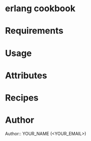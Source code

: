 # erlang cookbook

# Requirements

# Usage

# Attributes

# Recipes

# Author

Author:: YOUR_NAME (<YOUR_EMAIL>)
